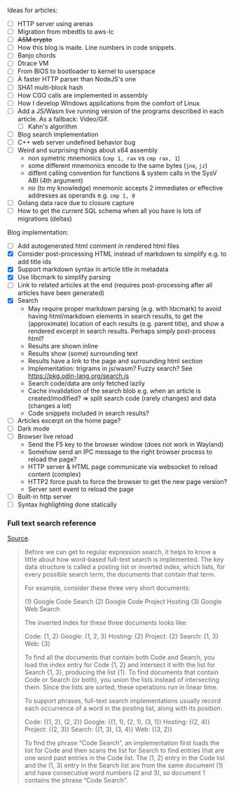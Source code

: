 Ideas for articles:

- [ ] HTTP server using arenas
- [ ] Migration from mbedtls to aws-lc
- [ ] ~~ASM crypto~~
- [ ] How this blog is made. Line numbers in code snippets.
- [ ] Banjo chords
- [ ] Dtrace VM
- [ ] From BIOS to bootloader to kernel to userspace
- [ ] A faster HTTP parser than NodeJS's one
- [ ] SHA1 multi-block hash
- [ ] How CGO calls are implemented in assembly
- [ ] How I develop Windows applications from the comfort of Linux
- [ ] Add a JS/Wasm live running version of the programs described in each article. As a fallback: Video/Gif.
    + [ ] Kahn's algorithm
- [ ] Blog search implementation
- [ ] C++ web server undefined behavior bug
- [ ] Weird and surprising things about x64 assembly
  + non symetric mnemonics (`cmp 1, rax` vs `cmp rax, 1`)
  + some different mnemonics encode to the same bytes (`jne`, `jz`)
  + diffent calling convention for functions & system calls in the SysV ABI (4th argument)
  + no (to my knowledge) mnemonic accepts 2 immediates or effective addresses as operands  e.g. `cmp 1, 0`
- [ ] Golang data race due to closure capture
- [ ] How to get the current SQL schema when all you have is lots of migrations (deltas)

Blog implementation:

- [ ] Add autogenerated html comment in rendered html files
- [x] Consider post-processing HTML instead of markdown to simplify e.g. to add title ids
- [x] Support markdown syntax in article title in metadata
- [x] Use libcmark to simplify parsing
- [ ] Link to related articles at the end (requires post-processing after all articles have been generated)
- [x] Search
  + May require proper markdown parsing (e.g. with libcmark) to avoid having html/markdown elements in search results, to get the (approximate) location of each results (e.g. parent title), and show a rendered excerpt in search results. Perhaps simply post-process html?
  + Results are shown inline
  + Results show (some) surrounding text
  + Results have a link to the page and surrounding html section
  + Implementation: trigrams in js/wasm? Fuzzy search? See https://pkg.odin-lang.org/search.js
  + Search code/data are only fetched lazily
  + Cache invalidation of the search blob e.g. when an article is created/modified? => split search code (rarely changes) and data (changes a lot)
  + Code snippets included in search results?
- [ ] Articles excerpt on the home page?
- [ ] Dark mode
- [ ] Browser live reload
  + Send the F5 key to the browser window (does not work in Wayland)
  + Somehow send an IPC message to the right browser process to reload the page?
  + HTTP server & HTML page communicate via websocket to reload content (complex)
  + HTTP2 force push to force the browser to get the new page version?
  + Server sent event to reload the page
- [ ] Built-in http server
- [ ] Syntax highlighting done statically

### Full text search reference

[Source](https://swtch.com/~rsc/regexp/regexp4.html).

> Before we can get to regular expression search, it helps to know a little about how word-based full-text search is implemented. The key data structure is called a posting list or inverted index, which lists, for every possible search term, the documents that contain that term.
> 
> For example, consider these three very short documents:
> 
> (1) Google Code Search
> (2) Google Code Project Hosting
> (3) Google Web Search
> 
> The inverted index for these three documents looks like:
> 
> Code: {1, 2}
> Google: {1, 2, 3}
> Hosting: {2}
> Project: {2}
> Search: {1, 3}
> Web: {3}
> 
> To find all the documents that contain both Code and Search, you load the index entry for Code {1, 2} and intersect it with the list for Search {1, 3}, producing the list {1}. To find documents that contain Code or Search (or both), you union the lists instead of intersecting them. Since the lists are sorted, these operations run in linear time.
> 
> To support phrases, full-text search implementations usually record each occurrence of a word in the posting list, along with its position:
> 
> Code: {(1, 2), (2, 2)}
> Google: {(1, 1), (2, 1), (3, 1)}
> Hosting: {(2, 4)}
> Project: {(2, 3)}
> Search: {(1, 3), (3, 4)}
> Web: {(3, 2)}
> 
> To find the phrase “Code Search”, an implementation first loads the list for Code and then scans the list for Search to find entries that are one word past entries in the Code list. The (1, 2) entry in the Code list and the (1, 3) entry in the Search list are from the same document (1) and have consecutive word numbers (2 and 3), so document 1 contains the phrase “Code Search”. 
